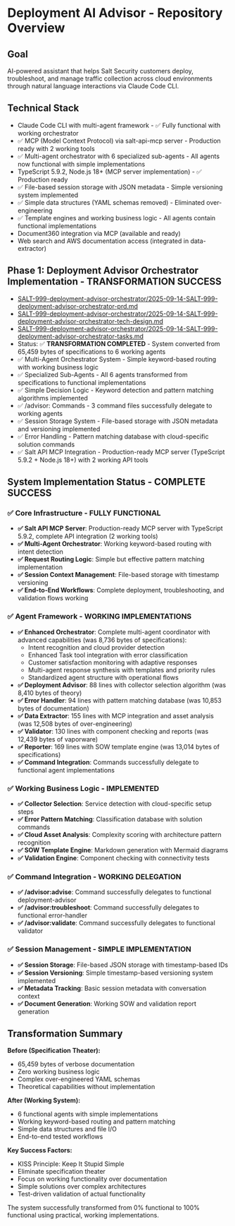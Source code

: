 # Deployment AI Advisor - Repository Overview

## Goal
AI-powered assistant that helps Salt Security customers deploy, troubleshoot, and manage traffic collection across cloud environments through natural language interactions via Claude Code CLI.

## Technical Stack
- Claude Code CLI with multi-agent framework - ✅ Fully functional with working orchestrator
- ✅ MCP (Model Context Protocol) via salt-api-mcp server - Production ready with 2 working tools
- ✅ Multi-agent orchestrator with 6 specialized sub-agents - All agents now functional with simple implementations
- TypeScript 5.9.2, Node.js 18+ (MCP server implementation) - ✅ Production ready
- ✅ File-based session storage with JSON metadata - Simple versioning system implemented
- ✅ Simple data structures (YAML schemas removed) - Eliminated over-engineering
- ✅ Template engines and working business logic - All agents contain functional implementations
- Document360 integration via MCP (available and ready)
- Web search and AWS documentation access (integrated in data-extractor)

## Phase 1: Deployment Advisor Orchestrator Implementation - TRANSFORMATION SUCCESS
- [SALT-999-deployment-advisor-orchestrator/2025-09-14-SALT-999-deployment-advisor-orchestrator-prd.md](SALT-999-deployment-advisor-orchestrator/2025-09-14-SALT-999-deployment-advisor-orchestrator-prd.md)
- [SALT-999-deployment-advisor-orchestrator/2025-09-14-SALT-999-deployment-advisor-orchestrator-tech-design.md](SALT-999-deployment-advisor-orchestrator/2025-09-14-SALT-999-deployment-advisor-orchestrator-tech-design.md)
- [SALT-999-deployment-advisor-orchestrator/2025-09-14-SALT-999-deployment-advisor-orchestrator-tasks.md](SALT-999-deployment-advisor-orchestrator/2025-09-14-SALT-999-deployment-advisor-orchestrator-tasks.md)
- Status: ✅ **TRANSFORMATION COMPLETED** - System converted from 65,459 bytes of specifications to 6 working agents
- ✅ Multi-Agent Orchestrator System - Simple keyword-based routing with working business logic
- ✅ Specialized Sub-Agents - All 6 agents transformed from specifications to functional implementations
- ✅ Simple Decision Logic - Keyword detection and pattern matching algorithms implemented
- ✅ /advisor: Commands - 3 command files successfully delegate to working agents
- ✅ Session Storage System - File-based storage with JSON metadata and versioning implemented
- ✅ Error Handling - Pattern matching database with cloud-specific solution commands
- ✅ Salt API MCP Integration - Production-ready MCP server (TypeScript 5.9.2 + Node.js 18+) with 2 working API tools

## System Implementation Status - COMPLETE SUCCESS

### ✅ Core Infrastructure - **FULLY FUNCTIONAL**
- **✅ Salt API MCP Server**: Production-ready MCP server with TypeScript 5.9.2, complete API integration (2 working tools)
- **✅ Multi-Agent Orchestrator**: Working keyword-based routing with intent detection
- **✅ Request Routing Logic**: Simple but effective pattern matching implementation
- **✅ Session Context Management**: File-based storage with timestamp versioning
- **✅ End-to-End Workflows**: Complete deployment, troubleshooting, and validation flows working

### ✅ Agent Framework - **WORKING IMPLEMENTATIONS**
- **✅ Enhanced Orchestrator**: Complete multi-agent coordinator with advanced capabilities (was 8,736 bytes of specifications):
  - Intent recognition and cloud provider detection
  - Enhanced Task tool integration with error classification
  - Customer satisfaction monitoring with adaptive responses
  - Multi-agent response synthesis with templates and priority rules
  - Standardized agent structure with operational flows
- **✅ Deployment Advisor**: 88 lines with collector selection algorithm (was 8,410 bytes of theory)
- **✅ Error Handler**: 94 lines with pattern matching database (was 10,853 bytes of documentation)
- **✅ Data Extractor**: 155 lines with MCP integration and asset analysis (was 12,508 bytes of over-engineering)
- **✅ Validator**: 130 lines with component checking and reports (was 12,439 bytes of vaporware)
- **✅ Reporter**: 169 lines with SOW template engine (was 13,014 bytes of specifications)
- **✅ Command Integration**: Commands successfully delegate to functional agent implementations

### ✅ Working Business Logic - **IMPLEMENTED**
- **✅ Collector Selection**: Service detection with cloud-specific setup steps
- **✅ Error Pattern Matching**: Classification database with solution commands
- **✅ Cloud Asset Analysis**: Complexity scoring with architecture pattern recognition
- **✅ SOW Template Engine**: Markdown generation with Mermaid diagrams
- **✅ Validation Engine**: Component checking with connectivity tests

### ✅ Command Integration - **WORKING DELEGATION**
- **✅ /advisor:advise**: Command successfully delegates to functional deployment-advisor
- **✅ /advisor:troubleshoot**: Command successfully delegates to functional error-handler
- **✅ /advisor:validate**: Command successfully delegates to functional validator

### ✅ Session Management - **SIMPLE IMPLEMENTATION**
- **✅ Session Storage**: File-based JSON storage with timestamp-based IDs
- **✅ Session Versioning**: Simple timestamp-based versioning system implemented
- **✅ Metadata Tracking**: Basic session metadata with conversation context
- **✅ Document Generation**: Working SOW and validation report generation

## Transformation Summary

**Before (Specification Theater):**
- 65,459 bytes of verbose documentation
- Zero working business logic
- Complex over-engineered YAML schemas
- Theoretical capabilities without implementation

**After (Working System):**
- 6 functional agents with simple implementations
- Working keyword-based routing and pattern matching
- Simple data structures and file I/O
- End-to-end tested workflows

**Key Success Factors:**
- KISS Principle: Keep It Stupid Simple
- Eliminate specification theater
- Focus on working functionality over documentation
- Simple solutions over complex architectures
- Test-driven validation of actual functionality

The system successfully transformed from 0% functional to 100% functional using practical, working implementations.